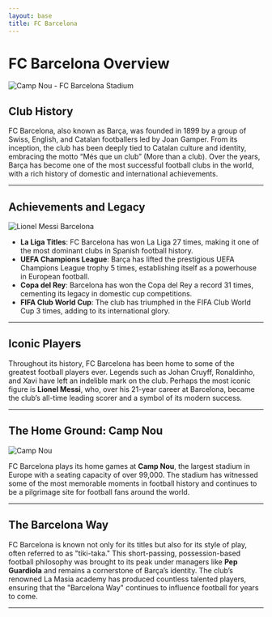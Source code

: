 ```yaml
---
layout: base
title: FC Barcelona
---
```


# FC Barcelona Overview

![Camp Nou - FC Barcelona Stadium](https://www.fcbarcelona.com/photo-resources/2021/08/09/d4236e65-4502-4cca-816d-a97c441abdac/Camp-nou-1.jpg?width=1200&height=750)

## Club History

FC Barcelona, also known as Barça, was founded in 1899 by a group of Swiss, English, and Catalan footballers led by Joan Gamper. From its inception, the club has been deeply tied to Catalan culture and identity, embracing the motto “Més que un club” (More than a club). Over the years, Barça has become one of the most successful football clubs in the world, with a rich history of domestic and international achievements.

---

## Achievements and Legacy

![Lionel Messi Barcelona](https://cdn.vox-cdn.com/thumbor/mv7Q2JYfS-C2FO7y5HXjwGUsa4E=/0x44:3000x2044/1200x800/filters:focal(0x44:3000x2044)/cdn.vox-cdn.com/uploads/chorus_image/image/48860165/GettyImages-510840640.0.jpg)

- **La Liga Titles**: FC Barcelona has won La Liga 27 times, making it one of the most dominant clubs in Spanish football history.
- **UEFA Champions League**: Barça has lifted the prestigious UEFA Champions League trophy 5 times, establishing itself as a powerhouse in European football.
- **Copa del Rey**: Barcelona has won the Copa del Rey a record 31 times, cementing its legacy in domestic cup competitions.
- **FIFA Club World Cup**: The club has triumphed in the FIFA Club World Cup 3 times, adding to its international glory.

---

## Iconic Players

Throughout its history, FC Barcelona has been home to some of the greatest football players ever. Legends such as Johan Cruyff, Ronaldinho, and Xavi have left an indelible mark on the club. Perhaps the most iconic figure is **Lionel Messi**, who, over his 21-year career at Barcelona, became the club’s all-time leading scorer and a symbol of its modern success.

---

## The Home Ground: Camp Nou

![Camp Nou](https://upload.wikimedia.org/wikipedia/commons/thumb/4/40/Camp_Nou_Panoramic_Interior_View.jpg/1050px-Camp_Nou_Panoramic_Interior_View.jpg)

FC Barcelona plays its home games at **Camp Nou**, the largest stadium in Europe with a seating capacity of over 99,000. The stadium has witnessed some of the most memorable moments in football history and continues to be a pilgrimage site for football fans around the world.

---

## The Barcelona Way

FC Barcelona is known not only for its titles but also for its style of play, often referred to as "tiki-taka." This short-passing, possession-based football philosophy was brought to its peak under managers like **Pep Guardiola** and remains a cornerstone of Barça’s identity. The club’s renowned La Masia academy has produced countless talented players, ensuring that the "Barcelona Way" continues to influence football for years to come.

---

